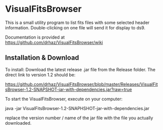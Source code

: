 # VisualFitsBrowser

This is a small utility program to list fits files with some selected header information. 
Double-clicking on one file will send it for display to ds9.

Documentation is provided at https://github.com/drhaz/VisualFitsBrowser/wiki

## Installation & Download
To install:
Download the latest release .jar file from the Release folder. The direct link to version 1.2 should be:

https://github.com/drhaz/VisualFitsBrowser/blob/master/Releases/VisualFitsBrowser-1.2-SNAPSHOT-jar-with-dependencies.jar?raw=true


To start the VisualFitsBrowser, execute on your computer:

 java -jar VisualFitsBrowser-1.2-SNAPHSHOT-jar-with-dependencies.jar 

replace the version number / name of the jar file with the file you actually downloaded. 
